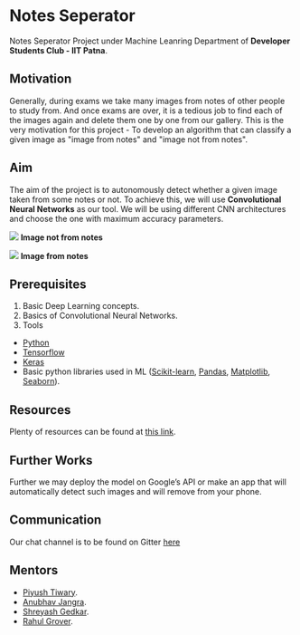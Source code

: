 # Notes Seperator
Notes Seperator Project under Machine Leanring Department of **Developer Students Club - IIT Patna**.

## Motivation
Generally, during exams we take many images from notes of other people to study from. And once exams are over, it is a tedious job to find each of the images again and delete them one by one from our gallery.
This is the very motivation for this project - To develop an algorithm that can classify a given image as "image from notes" and "image not from notes".

## Aim
The aim of the project is to autonomously detect whether a given image taken from some notes or not. To achieve this, we will use **Convolutional Neural Networks** as our tool.
We will be using different CNN architectures and choose the one with maximum accuracy parameters.

![](https://encrypted-tbn0.gstatic.com/images?q=tbn:ANd9GcQ4xUyot0A495vomnp-aAmH7OCrV9AFDQhcoEr2JTmVV0ASl-C7PA)    **Image not from notes**


![](https://qrfellows.files.wordpress.com/2013/11/20120621_1107271.jpg?w=225&h=300)    **Image from notes**

## Prerequisites
1. Basic Deep Learning concepts.
2. Basics of Convolutional Neural Networks.
3. Tools
* [Python](https://www.python.org/)
* [Tensorflow](https://www.tensorflow.org/)
* [Keras](https://keras.io/)
* Basic python libraries used in ML ([Scikit-learn](https://scikit-learn.org/), [Pandas](https://pandas.pydata.org/), [Matplotlib](https://matplotlib.org/), [Seaborn](https://seaborn.pydata.org/)).

## Resources
Plenty of resources can be found at [this link](https://aquarius31.github.io/ml/).

## Further Works
Further we may deploy the model on Google’s API or make an app that will automatically detect such images and will remove from your phone.

## Communication

Our chat channel is to be found on Gitter [here](https://gitter.im/dsciitpatna/NotesSeparator?utm_source=share-link&utm_medium=link&utm_campaign=share-link)

## Mentors
* [Piyush Tiwary](https://github.com/aquarius31).
* [Anubhav Jangra](https://github.com/love-san).
* [Shreyash Gedkar](https://github.com/shreyash8).
* [Rahul Grover](https://github.com/rahulgrover99).
